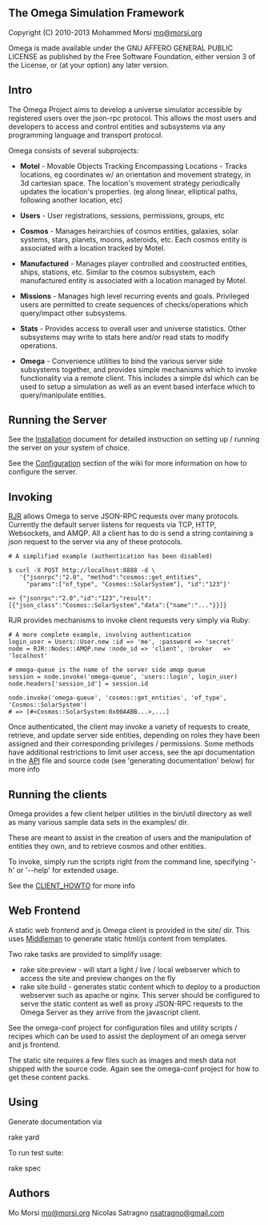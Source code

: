 ## The Omega Simulation Framework

Copyright (C) 2010-2013 Mohammed Morsi <mo@morsi.org>

Omega is made available under the GNU AFFERO GENERAL PUBLIC LICENSE
as published by the Free Software Foundation, either version 3
of the License, or (at your option) any later version.

## Intro
The Omega Project aims to develop a universe simulator accessible by registered
users over the json-rpc protocol. This allows the most users and developers to access
and control entities and subsystems via any programming language and transport protocol.

Omega consists of several subprojects:

* **Motel** - Movable Objects Tracking Encompassing Locations - Tracks locations,
eg coordinates w/ an orientation and movement strategy, in 3d cartesian space.
The location's movement strategy periodically updates the location's properties.
(eg along linear, elliptical paths, following another location, etc)

* **Users** - User registrations, sessions, permissions, groups, etc

* **Cosmos** - Manages heirarchies of cosmos entities, galaxies, solar systems,
stars, planets, moons, asteroids, etc. Each cosmos entity is associated with
a location tracked by Motel.

* **Manufactured** - Manages player controlled and constructed entities,
ships, stations, etc. Similar to the cosmos subsystem, each manufactured entity
is associated with a location managed by Motel.

* **Missions** - Manages high level recurring events and goals. Privileged
users are permitted to create sequences of checks/operations which query/impact
other subsystems.

* **Stats** - Provides access to overall user and universe statistics. Other
subsystems may write to stats here and/or read stats to modify operations.

* **Omega** - Convenience utilities to bind the various server side subsystems
together, and provides simple mechanisms which to invoke functionality via a remote client.
This includes a simple dsl which can be used to setup a simulation as well as an
event based interface which to query/manipulate entities.

## Running the Server
See the [Installation](http://github.com/movitto/omega/wiki/Install) document for
detailed instruction on setting up / running the server on your system of choice.

See the [Configuration](http://github.com/movitto/omega/wiki#configuring-the-server)
section of the wiki for more information on how to configure the server.

## Invoking
[RJR](http://rubydoc.info/github/movitto/rjr/frames)
allows Omega to serve JSON-RPC requests over many protocols.
Currently the default server listens for requests via TCP, HTTP,
Websockets, and AMQP. All a client has to do is send a string
containing a json request to the server via any of these protocols.

    # A simplified example (authentication has been disabled)

    $ curl -X POST http://localhost:8888 -d \
       '{"jsonrpc":"2.0", "method":"cosmos::get_entities",
         "params":["of_type", "Cosmos::SolarSystem"], "id":"123"}'

    => {"jsonrpc":"2.0","id":"123","result":[{"json_class":"Cosmos::SolarSystem","data":{"name":"..."}}]}
   
RJR provides mechanisms to invoke client requests very simply via Ruby:

    # A more complete example, involving authentication
    login_user = Users::User.new :id => 'me', :password => 'secret'
    node = RJR::Nodes::AMQP.new :node_id => 'client', :broker   => 'localhost'

    # omega-queue is the name of the server side amqp queue
    session = node.invoke('omega-queue', 'users::login', login_user)
    node.headers['session_id'] = session.id

    node.invoke('omega-queue', 'cosmos::get_entities', 'of_type', 'Cosmos::SolarSystem')
    # => [#<Cosmos::SolarSystem:0x00AABB...>,...]


Once authenticated, the client may invoke a variety of requests to create,
retrieve, and update server side entities, depending on roles they have
been assigned and their corresponding privileges / permissions. Some methods
have additional restrictions to limit user access, see the api documentation
in the [API](file:API) file and source code (see 'generating documentation' below) for more info

## Running the clients

Omega provides a few client helper utilities in the bin/util directory as
well as many various sample data sets in the examples/ dir.

These are meant to assist in the creation of users and the manipulation of
entities they own, and to retrieve cosmos and other entities. 

To invoke, simply run the scripts right from the command line, specifying
'-h' or '--help' for extended usage.

See the [CLIENT_HOWTO](file:examples/CLIENT_HOWTO.md) for more info

## Web Frontend

A static web frontend and js Omega client is provided in the site/ dir.
This uses [Middleman](http://middlemanapp.com/) to generate static html/js
content from templates.

Two rake tasks are provided to simplify usage:
* rake site:preview - will start a light / live / local webserver which to
  access the site and preview changes on the fly
* rake site:build - generates static content which to deploy to a production
  webserver such as apache or nginx. This server should be configured to serve
  the static content as well as proxy JSON-RPC requests to the Omega Server
  as they arrive from the javascript client.

See the omega-conf project for configuration files and utility scripts / recipes
which can be used to assist the deployment of an omega server and js frontend.

The static site requires a few files such as images and mesh data not shipped
with the source code. Again see the omega-conf project for how to get these
content packs.

## Using

Generate documentation via

  rake yard

To run test suite:

  rake spec

## Authors
 Mo Morsi <mo@morsi.org>
 Nicolas Satragno <nsatragno@gmail.com>

